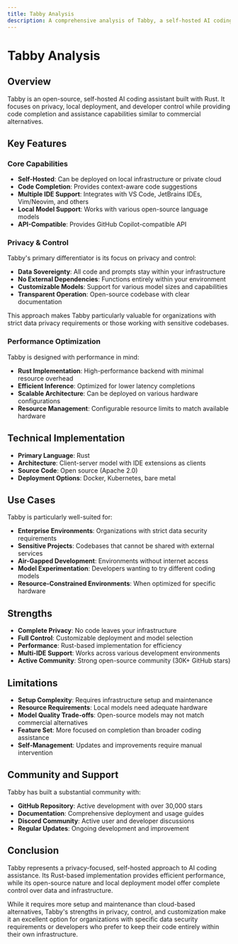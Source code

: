 ```yaml
---
title: Tabby Analysis
description: A comprehensive analysis of Tabby, a self-hosted AI coding assistant built with Rust
---
```


# Tabby Analysis

## Overview

Tabby is an open-source, self-hosted AI coding assistant built with Rust. It focuses on privacy, local deployment, and developer control while providing code completion and assistance capabilities similar to commercial alternatives.

## Key Features

### Core Capabilities

- **Self-Hosted**: Can be deployed on local infrastructure or private cloud
- **Code Completion**: Provides context-aware code suggestions
- **Multiple IDE Support**: Integrates with VS Code, JetBrains IDEs, Vim/Neovim, and others
- **Local Model Support**: Works with various open-source language models
- **API-Compatible**: Provides GitHub Copilot-compatible API

### Privacy & Control

Tabby's primary differentiator is its focus on privacy and control:

- **Data Sovereignty**: All code and prompts stay within your infrastructure
- **No External Dependencies**: Functions entirely within your environment
- **Customizable Models**: Support for various model sizes and capabilities
- **Transparent Operation**: Open-source codebase with clear documentation

This approach makes Tabby particularly valuable for organizations with strict data privacy requirements or those working with sensitive codebases.

### Performance Optimization

Tabby is designed with performance in mind:

- **Rust Implementation**: High-performance backend with minimal resource overhead
- **Efficient Inference**: Optimized for lower latency completions
- **Scalable Architecture**: Can be deployed on various hardware configurations
- **Resource Management**: Configurable resource limits to match available hardware

## Technical Implementation

- **Primary Language**: Rust
- **Architecture**: Client-server model with IDE extensions as clients
- **Source Code**: Open source (Apache 2.0)
- **Deployment Options**: Docker, Kubernetes, bare metal

## Use Cases

Tabby is particularly well-suited for:

- **Enterprise Environments**: Organizations with strict data security requirements
- **Sensitive Projects**: Codebases that cannot be shared with external services
- **Air-Gapped Development**: Environments without internet access
- **Model Experimentation**: Developers wanting to try different coding models
- **Resource-Constrained Environments**: When optimized for specific hardware

## Strengths

- **Complete Privacy**: No code leaves your infrastructure
- **Full Control**: Customizable deployment and model selection
- **Performance**: Rust-based implementation for efficiency
- **Multi-IDE Support**: Works across various development environments
- **Active Community**: Strong open-source community (30K+ GitHub stars)

## Limitations

- **Setup Complexity**: Requires infrastructure setup and maintenance
- **Resource Requirements**: Local models need adequate hardware
- **Model Quality Trade-offs**: Open-source models may not match commercial alternatives
- **Feature Set**: More focused on completion than broader coding assistance
- **Self-Management**: Updates and improvements require manual intervention

## Community and Support

Tabby has built a substantial community with:

- **GitHub Repository**: Active development with over 30,000 stars
- **Documentation**: Comprehensive deployment and usage guides
- **Discord Community**: Active user and developer discussions
- **Regular Updates**: Ongoing development and improvement

## Conclusion

Tabby represents a privacy-focused, self-hosted approach to AI coding assistance. Its Rust-based implementation provides efficient performance, while its open-source nature and local deployment model offer complete control over data and infrastructure.

While it requires more setup and maintenance than cloud-based alternatives, Tabby's strengths in privacy, control, and customization make it an excellent option for organizations with specific data security requirements or developers who prefer to keep their code entirely within their own infrastructure.

